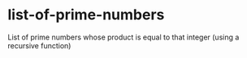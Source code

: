 # list-of-prime-numbers
List of prime numbers whose product is equal to that integer (using a recursive function)
